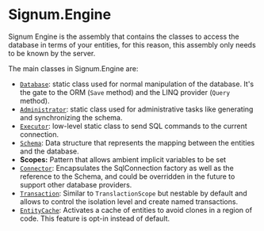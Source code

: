# Signum.Engine

Signum Engine is the assembly that contains the classes to access the database in terms of your entities, for this reason, this assembly only needs to be known by the server. 

The main classes in Signum.Engine are: 

* [`Database`](Database.md): static class used for normal manipulation of the database. It's the gate to the ORM (`Save` method) and the LINQ provider (`Query` method). 
* [`Administrator`](Administrator.md): static class used for administrative tasks like generating and synchronizing the schema. 
* [`Executor`](Executor.md): low-level static class to send SQL commands to the current connection.
* [`Schema`](Schema.md): Data structure that represents the mapping between the entities and the database.
* **Scopes:** Pattern that allows ambient implicit variables to be set
 * [`Connector`](Connector.md): Encapsulates the SqlConnection factory as well as the reference to the Schema, and could be overridden in the future to support other database providers.     
 * [`Transaction`](Transaction.md): Similar to `TranslactionScope` but nestable by default and allows to control the isolation level and create named transactions.
 * [`EntityCache`](EntityCache.md): Activates a cache of entities to avoid clones in a region of code. This feature is opt-in instead of default. 
